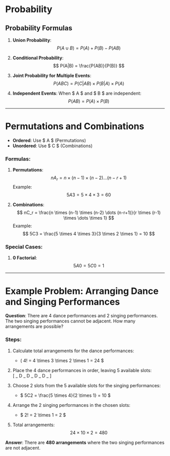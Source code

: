 # Probability

## Probability Formulas

1. **Union Probability**:
   $$
   P(A∪B) = P(A) + P(B) − P(AB)
   $$

2. **Conditional Probability**:
   $$
   P(A|B) = \frac{P(AB)}{P(B)}
   $$

3. **Joint Probability for Multiple Events**:
   $$
   P(ABC) = P(C|AB) \times P(B|A) \times P(A)
   $$

4. **Independent Events**:
   When $ A $ and $ B $ are independent:
   $$
   P(AB) = P(A) \times P(B)
   $$

---

# Permutations and Combinations

- **Ordered**: Use $ A $ (Permutations)
- **Unordered**: Use $ C $ (Combinations)

### Formulas:
1. **Permutations**:
   $$
   nA_r = n \times (n-1) \times (n-2) \dots (n-r+1)
   $$
   Example:
   $$
   5A3 = 5 \times 4 \times 3 = 60
   $$

2. **Combinations**:
   $$
   nC_r = \frac{n \times (n-1) \times (n-2) \dots (n-r+1)}{r \times (r-1) \times \dots \times 1}
   $$
   Example:
   $$
   5C3 = \frac{5 \times 4 \times 3}{3 \times 2 \times 1} = 10
   $$

### Special Cases:
1. **0 Factorial**:
   $$
   5A0 = 5C0 = 1
   $$

---

# Example Problem: Arranging Dance and Singing Performances

**Question**: There are 4 dance performances and 2 singing performances. The two singing performances cannot be adjacent. How many arrangements are possible?

### Steps:
1. Calculate total arrangements for the dance performances:
   - \( 4! = 4 \times 3 \times 2 \times 1 = 24 $

2. Place the 4 dance performances in order, leaving 5 available slots:  
   \[ _ D _ D _ D _ D _ \]

3. Choose 2 slots from the 5 available slots for the singing performances:
   - $ 5C2 = \frac{5 \times 4}{2 \times 1} = 10 $

4. Arrange the 2 singing performances in the chosen slots:
   - $ 2! = 2 \times 1 = 2 $

5. Total arrangements:
   $$
   24 \times 10 \times 2 = 480
   $$

**Answer**: There are **480 arrangements** where the two singing performances are not adjacent.